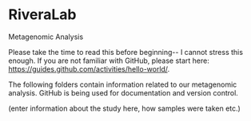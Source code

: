 # RiveraLab
Metagenomic Analysis   

  Please take the time to read this before beginning-- I cannot stress this enough. If you are not familiar with GitHub, please start here: https://guides.github.com/activities/hello-world/. 

The following folders contain information related to our metagenomic analysis. GitHub is being used for documentation and version control. 

(enter information about the study here, how samples were taken etc.)


